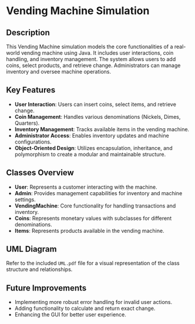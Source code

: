 # Vending Machine Simulation

## Description
This Vending Machine simulation models the core functionalities of a real-world vending machine using Java. It includes user interactions, coin handling, and inventory management. The system allows users to add coins, select products, and retrieve change. Administrators can manage inventory and oversee machine operations.

## Key Features
- **User Interaction**: Users can insert coins, select items, and retrieve change.
- **Coin Management**: Handles various denominations (Nickels, Dimes, Quarters).
- **Inventory Management**: Tracks available items in the vending machine.
- **Administrator Access**: Enables inventory updates and machine configurations.
- **Object-Oriented Design**: Utilizes encapsulation, inheritance, and polymorphism to create a modular and maintainable structure.

## Classes Overview
- **User**: Represents a customer interacting with the machine.
- **Admin**: Provides management capabilities for inventory and machine settings.
- **VendingMachine**: Core functionality for handling transactions and inventory.
- **Coins**: Represents monetary values with subclasses for different denominations.
- **Items**: Represents products available in the vending machine.

## UML Diagram
Refer to the included `UML.pdf` file for a visual representation of the class structure and relationships.

## Future Improvements
- Implementing more robust error handling for invalid user actions.
- Adding functionality to calculate and return exact change.
- Enhancing the GUI for better user experience.
